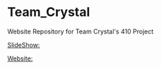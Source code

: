# Team_Crystal
Website Repository for Team Crystal's 410 Project 

[SlideShow:](https://mismogenie.github.io/2022-Fall-Team_Crystal/slides)

[Website:](https://mismogenie.github.io/2022-Fall-Team_Crystal)
